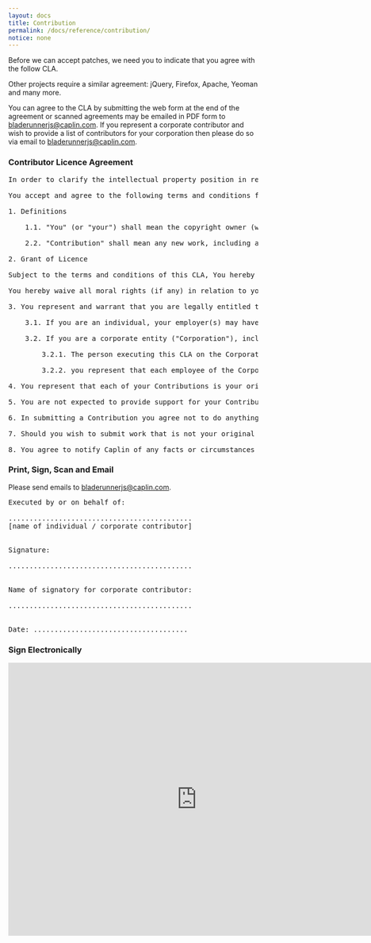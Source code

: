 ```yaml
---
layout: docs
title: Contribution
permalink: /docs/reference/contribution/
notice: none
---
```


Before we can accept patches, we need you to indicate that you agree with the follow CLA.

Other projects require a similar agreement: jQuery, Firefox, Apache, Yeoman and many more.

You can agree to the CLA by submitting the web form at the end of the agreement or scanned agreements may be emailed in PDF form to bladerunnerjs@caplin.com. If you represent a corporate contributor and wish to provide a list of contributors for your corporation then please do so via email to bladerunnerjs@caplin.com.

### Contributor Licence Agreement

<pre class="cla">
In order to clarify the intellectual property position in relation to Contributions from any person or entity, Caplin Systems Limited ("Caplin") requires a Contributor Licence Agreement ("CLA"), indicating agreement to the licence terms below. This licence is for your protection as a Contributor as well as the protection of Caplin; it does not change your rights to use your own Contributions for any other purpose. 

You accept and agree to the following terms and conditions for your present and future Contributions submitted to Caplin. Except for the licence granted herein to Caplin, and sub-licences granted by Caplin to recipients of software distributed by Caplin, you reserve all rights, titles, and interests in and to your Contributions.

1. Definitions

    1.1. "You" (or "your") shall mean the copyright owner (whether individual or corporate) or legal entity authorised by the copyright owner that is entering into this CLA. The entity making a Contribution and all other entities that control, are controlled by, or are under common control with that entity are considered to be a single Contributor. For the purposes of this definition, "control" means (i) the power, direct or indirect, to cause the direction or management of such entity, whether by contract or otherwise including but not limited to employment, or (ii) ownership of fifty percent (50%) or more of the outstanding shares, or (iii) beneficial ownership of such entity.

    2.2. "Contribution" shall mean any new work, including any modifications or additions to an existing work, that is intentionally submitted by you to Caplin for inclusion in any of the products owned or managed by Caplin (the "Work"). For the purposes of this definition, "submitted" means any form of electronic, verbal, or written communication sent to Caplin or its representatives, including but not limited to communication on electronic mailing lists, source code control systems, and issue tracking systems that are managed by, or on behalf of, Caplin for the purpose of discussing and improving the Work, but excluding communication that is conspicuously marked or otherwise designated in writing by you as "Not a Contribution."

2. Grant of Licence 

Subject to the terms and conditions of this CLA, You hereby grant to Caplin a perpetual, worldwide, non-exclusive, no-charge, royalty-free, irrevocable licence to reproduce, prepare derivative works of, publicly display, publicly perform, modify, adapt, develop, sub-license, and distribute your Contributions and derivative works. This licence extends to all copyright, database rights, design rights, trade and service marks or names, patents, or other intellectual property, any applications to register any of the foregoing and the right to apply for any of the foregoing, in each case in any jurisdiction. 

You hereby waive all moral rights (if any) in relation to your Contributions. 

3. You represent and warrant that you are legally entitled to grant the above licence. 

    3.1. If you are an individual, your employer(s) may have rights to intellectual property that you create that includes your Contributions, you represent that you have received permission to make Contributions from that employer, that your employer has waived such rights for your Contributions to Caplin, or that your employer has executed a separate CLA with Caplin.

    3.2. If you are a corporate entity ("Corporation"), including but not limited to a partnership or limited company: 

        3.2.1. The person executing this CLA on the Corporation’s behalf represents that he or she is authorised to execute the CLA on behalf of the Corporation; and

        3.2.2. you represent that each employee of the Corporation who may from time to time make or submit Contributions is authorised to make or submit Contributions on behalf of the Corporation.

4. You represent that each of your Contributions is your original creation (see section 7 for submissions on behalf of others). You represent that your Contribution submissions include complete details of any third-party licence or other restriction (including, but not limited to, related patents and trademarks) of which you are aware and which are associated with any part of your Contributions.

5. You are not expected to provide support for your Contributions, except to the extent you desire to provide support. You may provide support for free, for a fee, or not at all. Unless required by applicable law or agreed with us in writing, You provide your Contributions on an as is basis without warranties or conditions of any kind, either express or implied, including, without limitation, quality or fitness for a particular purpose. 

6. In submitting a Contribution you agree not to do anything likely to adversely affect Caplin’s business, including but not limited to submitting knowingly or deliberately defective content, viruses or other harmful components. 

7. Should you wish to submit work that is not your original creation, you may submit it to Caplin separately from any Contribution, identifying the complete details of its source and of any licence or other restriction (including, but not limited to, related patents, trademarks, and licence agreements) of which you are aware, and conspicuously marking the work as "Submitted on behalf of a third-party: [named here]".

8. You agree to notify Caplin of any facts or circumstances of which you become aware that would make any representations set out in this CLA inaccurate in any respect.
</pre>

### Print, Sign, Scan and Email

Please send emails to bladerunnerjs@caplin.com.

<pre class="print-sign">
Executed by or on behalf of:                    

............................................
[name of individual / corporate contributor]


Signature:

............................................


Name of signatory for corporate contributor:

............................................


Date: .....................................
</pre>

### Sign Electronically

<iframe src="https://docs.google.com/a/leggetter.co.uk/forms/d/1sbYzRuSFjnEgolm-dZ7iHo1rRdLStMJpLdroD2gY8RY/viewform?embedded=true" width="760" height="550" frameborder="0" marginheight="0" marginwidth="0">Loading...</iframe>